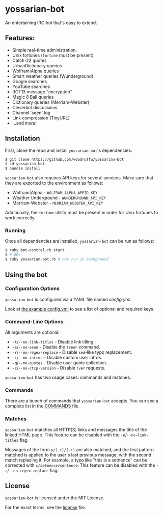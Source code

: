 yossarian-bot
=============

An entertaining IRC bot that's easy to extend.

## Features:
* Simple real-time administration.
* Unix fortunes (`fortune` must be present)
* Catch-22 quotes
* UrbanDictionary queries
* Wolfram|Alpha queries
* Smart weather queries (Wunderground)
* Google searches
* YouTube searches
* ROT13 message "encryption"
* Magic 8 Ball queries
* Dictionary queries (Merriam-Webster)
* Cleverbot discussions
* Channel 'seen' log
* Link compression (TinyURL)
* ...and more!

## Installation

First, clone the repo and install `yossarian-bot`'s dependencies:

```bash
$ git clone https://github.com/woodruffw/yossarian-bot
$ cd yossarian-bot
$ bundle install
```

`yossarian-bot` also requires API keys for several services. Make sure that
they are exported to the environment as follows:

* Wolfram|Alpha - `WOLFRAM_ALPHA_APPID_KEY`
* Weather Underground - `WUNDERGROUND_API_KEY`
* Merriam-Webster - `MERRIAM_WEBSTER_API_KEY`

Additionally, the `fortune` utility must be present in order for Unix fortunes
to work correctly.

### Running

Once all dependencies are installed, `yossarian-bot` can be run as follows:

```bash
$ ruby bot-control.rb start
$ # OR:
$ ruby yossarian-bot.rb # not run in background
```

## Using the bot

### Configuration Options

`yossarian-bot` is configured via a YAML file named *config.yml*.

Look at [the example config.yml](./config.yml.example) to see a list of optional and required
keys.

### Command-Line Options

All arguments are optional:

* `-t`/`--no-link-titles` - Disable link titling.
* `-s`/`--no-seen` - Disable the `!seen` command.
* `-r`/`--no-regex-replace` - Disable `sed`-like typo replacement.
* `-i`/`--no-intros` - Disable custom user intros.
* `-q`/`--no-quotes` - Disable user quote collection.
* `-c`/`--no-ctcp-version` - Disable `!ver` requests.

`yossarian-bot` has two usage cases: commands and matches.

### Commands

There are a bunch of commands that `yossarian-bot` accepts. You can
see a complete list in the [COMMANDS](./COMMANDS.md) file.

### Matches

`yossarian-bot` matches all HTTP[S] links
and messages the title of the linked HTML page. This feature can be disabled
with the `-n`/`--no-link-titles` flag.

Messages of the form `s/(.+)/(.+)` are also matched, and the first pattern
matched is applied to the user's last previous message, with the second match
replacing it. For example, a typo like "this is a setnence" can be corrected
with `s/setnence/sentence`. This feature can be disabled with the
`-r`/`--no-regex-replace` flag.

## License

`yossarian-bot` is licensed under the MIT License.

For the exact terms, see the [license](./LICENSE) file.
